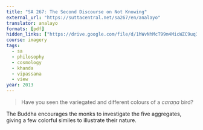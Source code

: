 ```yaml
---
title: "SA 267: The Second Discourse on Not Knowing"
external_url: "https://suttacentral.net/sa267/en/analayo"
translator: analayo
formats: [pdf]
hidden_links: ["https://drive.google.com/file/d/1hWvNhMcT99m4MicWZC9uq3ekQ9HbV_fc"]
course: imagery
tags:
  - sa
  - philosophy
  - cosmology
  - khanda
  - vipassana
  - view
year: 2013
---
```


> Have you seen the variegated and different colours of a _caraṇa_ bird?

The Buddha encourages the monks to investigate the five aggregates, giving a few colorful similes to illustrate their nature.
